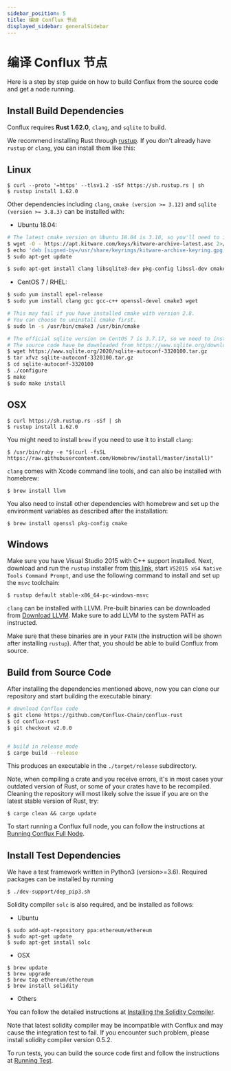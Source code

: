 ```yaml
---
sidebar_position: 5
title: 编译 Conflux 节点
displayed_sidebar: generalSidebar
---
```


# 编译 Conflux 节点

Here is a step by step guide on how to build Conflux from the source code and get a node running.

## Install Build Dependencies

Conflux requires **Rust 1.62.0**, `clang`, and `sqlite` to build.

We recommend installing Rust through [rustup](https://rustup.rs/). If you don't already have `rustup` or `clang`, you can install them like this:

## Linux

```
$ curl --proto '=https' --tlsv1.2 -sSf https://sh.rustup.rs | sh
$ rustup install 1.62.0
```

Other dependencies including `clang`, `cmake (version >= 3.12)` and `sqlite (version >= 3.8.3)` can be installed with:

- Ubuntu 18.04:

```bash
# The latest cmake version on Ubuntu 18.04 is 3.10, so you'll need to install it from the Kitware repository.
$ wget -O - https://apt.kitware.com/keys/kitware-archive-latest.asc 2>/dev/null | gpg --dearmor - | sudo tee /usr/share/keyrings/kitware-archive-keyring.gpg >/dev/null
$ echo 'deb [signed-by=/usr/share/keyrings/kitware-archive-keyring.gpg] https://apt.kitware.com/ubuntu/ bionic main' | sudo tee /etc/apt/sources.list.d/kitware.list >/dev/null
$ sudo apt-get update

$ sudo apt-get install clang libsqlite3-dev pkg-config libssl-dev cmake
```

- CentOS 7 / RHEL:

```bash
$ sudo yum install epel-release
$ sudo yum install clang gcc gcc-c++ openssl-devel cmake3 wget

# This may fail if you have installed cmake with version 2.8.
# You can choose to uninstall cmake first.
$ sudo ln -s /usr/bin/cmake3 /usr/bin/cmake

# The official sqlite version on CentOS 7 is 3.7.17, so we need to install the latest version from the source code.
# The source code have be downloaded from https://www.sqlite.org/download.html
$ wget https://www.sqlite.org/2020/sqlite-autoconf-3320100.tar.gz
$ tar xfvz sqlite-autoconf-3320100.tar.gz
$ cd sqlite-autoconf-3320100
$ ./configure
$ make
$ sudo make install
```

## OSX

```
$ curl https://sh.rustup.rs -sSf | sh
$ rustup install 1.62.0
```

You might need to install `brew` if you need to use it to install `clang`:

```
$ /usr/bin/ruby -e "$(curl -fsSL https://raw.githubusercontent.com/Homebrew/install/master/install)"
```

`clang` comes with Xcode command line tools, and can also be installed with homebrew:

```
$ brew install llvm
```

You also need to install other dependencies with homebrew and set up the environment variables as described after the installation:

```
$ brew install openssl pkg-config cmake
```

## Windows

Make sure you have Visual Studio 2015 with C++ support installed. Next, download and run the `rustup` installer from [this link](https://static.rust-lang.org/rustup/dist/x86_64-pc-windows-msvc/rustup-init.exe), start `VS2015 x64 Native Tools Command Prompt`, and use the following command to install and set up the `msvc` toolchain:

```
$ rustup default stable-x86_64-pc-windows-msvc
```

`clang` can be installed with LLVM. Pre-built binaries can be downloaded from [Download LLVM](https://releases.llvm.org/download.html#8.0.0). Make sure to add LLVM to the system PATH as instructed.

Make sure that these binaries are in your `PATH` (the instruction will be shown after installing `rustup`). After that, you should be able to build Conflux from source.

## Build from Source Code

After installing the dependencies mentioned above, now you can clone our repository and start building the executable binary:

```bash
# download Conflux code
$ git clone https://github.com/Conflux-Chain/conflux-rust
$ cd conflux-rust
$ git checkout v2.0.0


# build in release mode
$ cargo build --release
```

This produces an executable in the `./target/release` subdirectory.

Note, when compiling a crate and you receive errors, it's in most cases your outdated version of Rust, or some of your crates have to be recompiled. Cleaning the repository will most likely solve the issue if you are on the latest stable version of Rust, try:

```
$ cargo clean && cargo update
```

To start running a Conflux full node, you can follow the instructions at [Running Conflux Full Node](../advanced-topics/running-full-node.md).

## Install Test Dependencies

We have a test framework written in Python3 (version>=3.6). Required packages can be installed by running

```
$ ./dev-support/dep_pip3.sh
```

Solidity compiler `solc` is also required, and be installed as follows:

- Ubuntu

```
$ sudo add-apt-repository ppa:ethereum/ethereum
$ sudo apt-get update
$ sudo apt-get install solc
```

- OSX

```
$ brew update
$ brew upgrade
$ brew tap ethereum/ethereum
$ brew install solidity
```

- Others

You can follow the detailed instructions at [Installing the Solidity Compiler](https://docs.soliditylang.org/en/v0.5.7/installing-solidity.html#binary-packages).

Note that latest solidity compiler may be incompatible with Conflux and may cause the integration test to fail. If you encounter such problem, please install solidity compiler version 0.5.2.

To run tests, you can build the source code first and follow the instructions at [Running Test](../advanced-topics/running-full-node.md#running-test).
